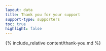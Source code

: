 ```yaml
---
layout: data
title: Thank you for your support
support-type: supporters
toc: true
highlight: false
---
```


{% include_relative content/thank-you.md %}
